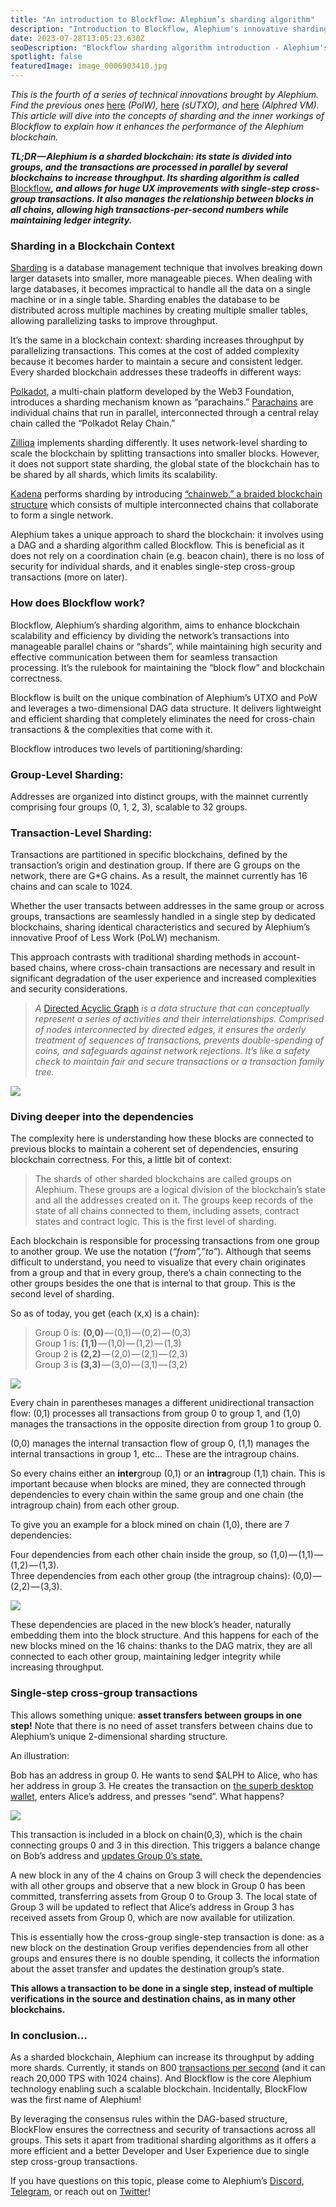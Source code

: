 ```yaml
---
title: "An introduction to Blockflow: Alephium’s sharding algorithm"
description: "Introduction to Blockflow, Alephium's innovative sharding algorithm that enhances blockchain performance through advanced sharding concepts and technical innovations."
date: 2023-07-28T13:05:23.630Z
seoDescription: "Blockflow sharding algorithm introduction - Alephium's innovative blockchain sharding technology. Technical guide to sharding concepts and performance enhancement."
spotlight: false
featuredImage: image_0006903410.jpg
---
```

*This is the fourth of a series of technical innovations brought by Alephium. Find the previous ones* [here](/news/post/tech-talk-1-the-ultimate-guide-to-proof-of-less-work-the-universe-and-everything-ba70644ab301) *(PolW),* [here](https://medium.com/p/8de3b0f76749) *(sUTXO), and* [here](/news/post/meet-alphred-a-virtual-machine-like-no-others-85ce86540025) *(Alphred VM). This article will dive into the concepts of sharding and the inner workings of Blockflow to explain how it enhances the performance of the Alephium blockchain.*

***TL;DR — Alephium is a sharded blockchain: its state is divided into groups, and the transactions are processed in parallel by several blockchains to increase throughput. Its sharding algorithm is called*** [Blockflow](https://github.com/alephium/white-paper)***, and allows for huge UX improvements with single-step cross-group transactions. It also manages the relationship between blocks in all chains, allowing high transactions-per-second numbers while maintaining ledger integrity.***

### **Sharding in a Blockchain Context**

[Sharding](/news/post/sharding-d50968b8b229) is a database management technique that involves breaking down larger datasets into smaller, more manageable pieces. When dealing with large databases, it becomes impractical to handle all the data on a single machine or in a single table. Sharding enables the database to be distributed across multiple machines by creating multiple smaller tables, allowing parallelizing tasks to improve throughput.

It’s the same in a blockchain context: sharding increases throughput by parallelizing transactions. This comes at the cost of added complexity because it becomes harder to maintain a secure and consistent ledger. Every sharded blockchain addresses these tradeoffs in different ways:

[Polkadot](https://polkadot.com/), a multi-chain platform developed by the Web3 Foundation, introduces a sharding mechanism known as “parachains.” [Parachains](https://polkadot.com/blog/polkadot-v1-0-sharding-and-economic-security) are individual chains that run in parallel, interconnected through a central relay chain called the “Polkadot Relay Chain.”

[Zilliqa](https://www.zilliqa.com/) implements sharding differently. It uses network-level sharding to scale the blockchain by splitting transactions into smaller blocks. However, it does not support state sharding, the global state of the blockchain has to be shared by all shards, which limits its scalability.

[Kadena](https://kadena.io/) performs sharding by introducing [“chainweb,” a braided blockchain structure](https://www.youtube.com/watch?v=hYvXxFbsN6I) which consists of multiple interconnected chains that collaborate to form a single network.

Alephium takes a unique approach to shard the blockchain: it involves using a DAG and a sharding algorithm called Blockflow. This is beneficial as it does not rely on a coordination chain (e.g. beacon chain), there is no loss of security for individual shards, and it enables single-step cross-group transactions (more on later).

### **How does Blockflow work?**

Blockflow, Alephium’s sharding algorithm, aims to enhance blockchain scalability and efficiency by dividing the network’s transactions into manageable parallel chains or “shards”, while maintaining high security and effective communication between them for seamless transaction processing. It’s the rulebook for maintaining the “block flow” and blockchain correctness.

Blockflow is built on the unique combination of Alephium’s UTXO and PoW and leverages a two-dimensional DAG data structure. It delivers lightweight and efficient sharding that completely eliminates the need for cross-chain transactions & the complexities that come with it.

Blockflow introduces two levels of partitioning/sharding:

### Group-Level Sharding:

Addresses are organized into distinct groups, with the mainnet currently comprising four groups (0, 1, 2, 3), scalable to 32 groups.

### Transaction-Level Sharding:

Transactions are partitioned in specific blockchains, defined by the transaction’s origin and destination group. If there are G groups on the network, there are G*G chains. As a result, the mainnet currently has 16 chains and can scale to 1024.

Whether the user transacts between addresses in the same group or across groups, transactions are seamlessly handled in a single step by dedicated blockchains, sharing identical characteristics and secured by Alephium’s innovative Proof of Less Work (PoLW) mechanism.

This approach contrasts with traditional sharding methods in account-based chains, where cross-chain transactions are necessary and result in significant degradation of the user experience and increased complexities and security considerations.

> *A* [Directed Acyclic Graph](https://en.wikipedia.org/wiki/Directed_acyclic_graph) *is a data structure that can conceptually represent a series of activities and their interrelationships. Comprised of nodes interconnected by directed edges, it ensures the orderly treatment of sequences of transactions, prevents double-spending of coins, and safeguards against network rejections. It’s like a safety check to maintain fair and secure transactions or a transaction family tree.*

![](image_d67b115025.jpg)

### **Diving deeper into the dependencies**

The complexity here is understanding how these blocks are connected to previous blocks to maintain a coherent set of dependencies, ensuring blockchain correctness. For this, a little bit of context:

> The shards of other sharded blockchains are called groups on Alephium. These groups are a logical division of the blockchain’s state and all the addresses created on it. The groups keep records of the state of all chains connected to them, including assets, contract states and contract logic. This is the first level of sharding.

Each blockchain is responsible for processing transactions from one group to another group. We use the notation (*“from”,”to”*). Although that seems difficult to understand, you need to visualize that every chain originates from a group and that in every group, there’s a chain connecting to the other groups besides the one that is internal to that group. This is the second level of sharding.

So as of today, you get (each (x,x) is a chain):

> Group 0 is: **(0,0)** — (0,1) — (0,2) — (0,3)\
> Group 1 is: **(1,1)** — (1,0) — (1,2) — (1,3)\
> Group 2 is **(2,2)** — (2,0) — (2,1) — (2,3)\
> Group 3 is **(3,3)** — (3,0) — (3,1) — (3,2)

![](image_d0bdef3914.png)

Every chain in parentheses manages a different unidirectional transaction flow: (0,1) processes all transactions from group 0 to group 1, and (1,0) manages the transactions in the opposite direction from group 1 to group 0.

(0,0) manages the internal transaction flow of group 0, (1,1) manages the internal transactions in group 1, etc… These are the intragroup chains.

So every chains either an **inter**group (0,1) or an **intra**group (1,1) chain. This is important because when blocks are mined, they are connected through dependencies to every chain within the same group and one chain (the intragroup chain) from each other group.

To give you an example for a block mined on chain (1,0), there are 7 dependencies:

Four dependencies from each other chain inside the group, so (1,0) — (1,1) — (1,2) — (1,3).\
Three dependencies from each other group (the intragroup chains): (0,0) — (2,2) — (3,3).

![](image_4465e60953.png)

These dependencies are placed in the new block’s header, naturally embedding them into the block structure. And this happens for each of the new blocks mined on the 16 chains: thanks to the DAG matrix, they are all connected to each other group, maintaining ledger integrity while increasing throughput.

### Single-step cross-group transactions

This allows something unique: **asset transfers between groups in one step!** Note that there is no need of asset transfers between chains due to Alephium’s unique 2-dimensional sharding structure.

An illustration:

Bob has an address in group 0. He wants to send $ALPH to Alice, who has her address in group 3. He creates the transaction on [the superb desktop wallet](https://github.com/alephium/desktop-wallet/releases/latest/), enters Alice’s address, and presses “send”. What happens?

![](image_928f442cdb.png)

This transaction is included in a block on chain(0,3), which is the chain connecting groups 0 and 3 in this direction. This triggers a balance change on Bob’s address and [updates Group 0’s state.](https://twitter.com/alephium/status/1599808960038461447)

A new block in any of the 4 chains on Group 3 will check the dependencies with all other groups and observe that a new block in Group 0 has been committed, transferring assets from Group 0 to Group 3. The local state of Group 3 will be updated to reflect that Alice’s address in Group 3 has received assets from Group 0, which are now available for utilization.

This is essentially how the cross-group single-step transaction is done: as a new block on the destination Group verifies dependencies from all other groups and ensures there is no double spending, it collects the information about the asset transfer and updates the destination group’s state.

**This allows a transaction to be done in a single step, instead of multiple verifications in the source and destination chains, as in many other blockchains.**

### In conclusion…

As a sharded blockchain, Alephium can increase its throughput by adding more shards. Currently, it stands on 800 [transactions per second](/news/post/transactions-per-second-tps-f13217a49e39) (and it can reach 20,000 TPS with 1024 chains). And Blockflow is the core Alephium technology enabling such a scalable blockchain. Incidentally, BlockFlow was the first name of Alephium!

By leveraging the consensus rules within the DAG-based structure, BlockFlow ensures the correctness and security of transactions across all groups. This sets it apart from traditional sharding algorithms as it offers a more efficient and a better Developer and User Experience due to single step cross-group transactions.

If you have questions on this topic, please come to Alephium’s [Discord](https://discord.gg/XsGpZ5VDTM), [Telegram](https://t.me/alephiumgroup), or reach out on [Twitter](https://twitter.com/alephium)!
